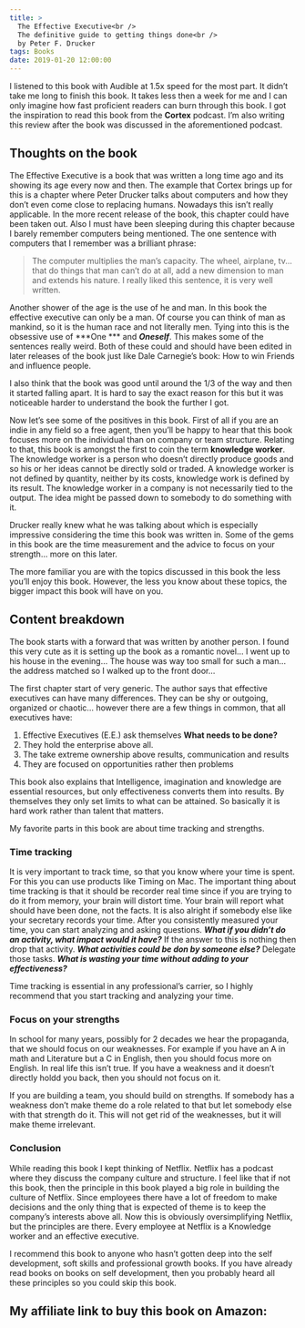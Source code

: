 ```yaml
---
title: >
  The Effective Executive<br />
  The definitive guide to getting things done<br />
  by Peter F. Drucker
tags: Books
date: 2019-01-20 12:00:00
---
```


I listened to this book with Audible at 1.5x speed for the most part. It didn’t take me long to finish this book. It takes less then a week for me and I can only imagine how fast proficient readers can burn through this book.
I got the inspiration to read this book from the **Cortex** podcast. I’m also writing this review after the book was discussed in the aforementioned podcast.

## Thoughts on the book
The Effective Executive is a book that was written a long time ago and its showing its age every now and then.
The example that Cortex brings up for this is a chapter where Peter Drucker talks about computers and how they don’t even come close to replacing humans.
Nowadays this isn’t really applicable. In the more recent release of the book, this chapter could have been taken out.
 Also I must have been sleeping during this chapter because I barely remember computers being mentioned. The one sentence with computers that I remember was a brilliant phrase:
> The computer multiplies the man’s capacity. The wheel, airplane, tv... that do things that man can’t do at all, add a new dimension to man and extends his nature.
I really liked this sentence, it is very well written.

Another shower of the age is the use of he and man. In this book the effective executive can only be a man. Of course you can think of man as mankind, so it is the human race and not literally men. Tying into this is the obsessive use of ***One *** and ***Oneself***. This makes some of the sentences really weird. Both of these could and should have been edited in later releases of the book just like Dale Carnegie’s book: How to win Friends and influence people.

I also think that the book was good until around the 1/3 of the way and then it started falling apart. It is hard to say the exact reason for this but it was noticeable harder to understand the book the further I got.

Now let’s see some of the positives in this book.
First of all if you are an indie in any field so a free agent, then you’ll be happy to hear that this book focuses more on the individual than on company or team structure.
Relating to that, this book is amongst the first to coin the term **knowledge worker**. The knowledge worker is a person who doesn’t directly produce goods and so his or her ideas cannot be directly sold or traded. A knowledge worker is not defined by quantity, neither by its costs, knowledge work is defined by its result. The knowledge worker in a company is not necessarily tied to the output. The idea might be passed down to somebody to do something with it.

Drucker really knew what he was talking about which is especially impressive considering the time this book was written in.
Some of the gems in this book are the time measurement and the advice to focus on your strength… more on this later.

The more familiar you are with the topics discussed in this book the less you’ll enjoy this book. However, the less you know about these topics, the bigger impact this book will have on you.

## Content breakdown
 The book starts with a forward that was written by another person. I found this very cute as it is setting up the book as a romantic novel… I went up to his house in the evening… The house was way too small for such a man… the address matched so I walked up to the front door…

The first chapter start of very generic. The author says that effective executives can have many differences. They can be shy or outgoing, organized or chaotic… however there are a few  things in common, that all executives have:
1. Effective Executives (E.E.) ask themselves **What needs to be done?**
2. They hold the enterprise above all.
3. The take extreme ownership above results, communication and results
4. They are focused on opportunities rather then problems

This book also explains that Intelligence, imagination and knowledge are essential resources, but only effectiveness converts them into results. By themselves they only set limits to what can be attained. So basically it is hard work rather than talent that matters.

My favorite parts in this book are about time tracking and strengths.

### Time tracking
It is very important to track time, so that you know where your time is spent. For this you can use products like Timing on Mac. The important thing about time tracking is that it should be recorder real time since if you are trying to do it from memory, your brain will distort time. Your brain will report what should have been done, not the facts. It is also alright if somebody else like your secretary records your time.
After you consistently measured your time, you can start analyzing and asking questions. ***What if you didn’t do an activity, what impact would it have?*** If the answer to this is nothing then drop that activity.
***What activities could be don by someone else?*** Delegate those tasks.
***What is wasting your time without adding to your effectiveness?***

Time tracking is essential in any professional’s carrier, so I highly recommend that you start tracking and analyzing your time.

### Focus on your strengths
In school for many years, possibly for 2 decades we hear the propaganda, that we should focus on our weaknesses. For example if you have an A in math and Literature but a C in English, then you should focus more on English.
In real life this isn’t true. If you have a weakness and it doesn’t directly holdd you back, then you should not focus on it.

If you are building a team, you should build on strengths. If somebody has a weakness don’t make theme do a role related to that but let somebody else with that strength do it. This will not get rid of the weaknesses, but it will make theme irrelevant.

### Conclusion
While reading this book I kept thinking of Netflix. Netflix has a podcast where they discuss the company culture and structure. I feel like that if not this book, then the principle in this book played a big role in building the culture of Netflix.
Since employees there have a lot of freedom to make decisions and the only thing that is expected of theme is to keep the company’s interests above all.
Now this is obviously oversimplifying Netflix, but the principles are there. Every employee at Netflix is a Knowledge worker and an effective executive.

I recommend this book to anyone who hasn’t gotten deep into the self development, soft skills and professional growth books. If you have already read books on books on self development, then you probably heard all these principles so you could skip this book.

My affiliate link to buy this book on Amazon:
---
